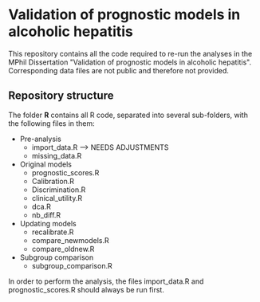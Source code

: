 # Validation of prognostic models in alcoholic hepatitis

This repository contains all the code required to re-run the analyses in the MPhil Dissertation "Validation of prognostic models in alcoholic hepatitis". Corresponding data files are not public and therefore not provided.

## Repository structure
The folder **R** contains all R code, separated into several sub-folders, with the following files in them:
- Pre-analysis
     - import_data.R --> NEEDS ADJUSTMENTS
     - missing_data.R
- Original models
     - prognostic_scores.R
     - Calibration.R
     - Discrimination.R
     - clinical_utility.R
     - dca.R
     - nb_diff.R
- Updating models
     - recalibrate.R
     - compare_newmodels.R
     - compare_oldnew.R
- Subgroup comparison
     - subgroup_comparison.R

In order to perform the analysis, the files import_data.R and prognostic_scores.R should always be run first.
     


